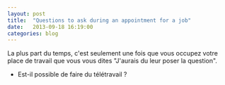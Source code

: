 ```yaml
---
layout: post
title:  "Questions to ask during an appointment for a job"
date:   2013-09-18 16:19:00
categories: blog
---
```


La plus part du temps, c'est seulement une fois que vous occupez votre place de travail que vous vous dites "J'aurais du leur poser la question".

- Est-il possible de faire du télétravail ?
